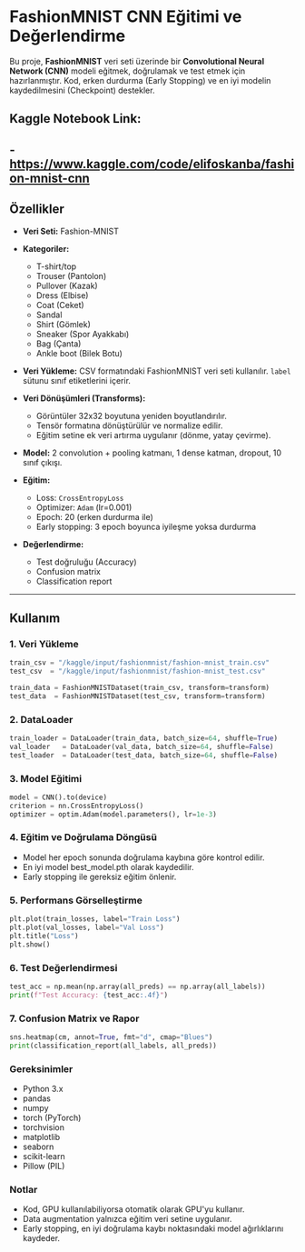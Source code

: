 # FashionMNIST CNN Eğitimi ve Değerlendirme

Bu proje, **FashionMNIST** veri seti üzerinde bir **Convolutional Neural Network (CNN)** modeli eğitmek, doğrulamak ve test etmek için hazırlanmıştır. Kod, erken durdurma (Early Stopping) ve en iyi modelin kaydedilmesini (Checkpoint) destekler.

## Kaggle Notebook Link:
-https://www.kaggle.com/code/elifoskanba/fashion-mnist-cnn
---

## Özellikler
- **Veri Seti:** Fashion-MNIST
- **Kategoriler:**
  - T-shirt/top
  - Trouser (Pantolon)
  - Pullover (Kazak)
  - Dress (Elbise)
  - Coat (Ceket)
  - Sandal
  - Shirt (Gömlek)
  - Sneaker (Spor Ayakkabı)
  - Bag (Çanta)
  - Ankle boot (Bilek Botu)

- **Veri Yükleme:** CSV formatındaki FashionMNIST veri seti kullanılır. `label` sütunu sınıf etiketlerini içerir.

- **Veri Dönüşümleri (Transforms):**
  - Görüntüler 32x32 boyutuna yeniden boyutlandırılır.
  - Tensör formatına dönüştürülür ve normalize edilir.
  - Eğitim setine ek veri artırma uygulanır (dönme, yatay çevirme).

- **Model:** 2 convolution + pooling katmanı, 1 dense katman, dropout, 10 sınıf çıkışı.

- **Eğitim:**
  - Loss: `CrossEntropyLoss`
  - Optimizer: `Adam` (lr=0.001)
  - Epoch: 20 (erken durdurma ile)
  - Early stopping: 3 epoch boyunca iyileşme yoksa durdurma
- **Değerlendirme:**
  - Test doğruluğu (Accuracy)
  - Confusion matrix
  - Classification report

---

## Kullanım

### 1. Veri Yükleme
```python
train_csv = "/kaggle/input/fashionmnist/fashion-mnist_train.csv"
test_csv  = "/kaggle/input/fashionmnist/fashion-mnist_test.csv"

train_data = FashionMNISTDataset(train_csv, transform=transform)
test_data  = FashionMNISTDataset(test_csv, transform=transform)
```

### 2. DataLoader
```python
train_loader = DataLoader(train_data, batch_size=64, shuffle=True)
val_loader   = DataLoader(val_data, batch_size=64, shuffle=False)
test_loader  = DataLoader(test_data, batch_size=64, shuffle=False)
```

### 3. Model Eğitimi
```python
model = CNN().to(device)
criterion = nn.CrossEntropyLoss()
optimizer = optim.Adam(model.parameters(), lr=1e-3)
```

### 4. Eğitim ve Doğrulama Döngüsü

- Model her epoch sonunda doğrulama kaybına göre kontrol edilir.
- En iyi model best_model.pth olarak kaydedilir.
- Early stopping ile gereksiz eğitim önlenir.

### 5. Performans Görselleştirme
```python
plt.plot(train_losses, label="Train Loss")
plt.plot(val_losses, label="Val Loss")
plt.title("Loss")
plt.show()
```

### 6. Test Değerlendirmesi
```python
test_acc = np.mean(np.array(all_preds) == np.array(all_labels))
print(f"Test Accuracy: {test_acc:.4f}")
```

### 7. Confusion Matrix ve Rapor
```python
sns.heatmap(cm, annot=True, fmt="d", cmap="Blues")
print(classification_report(all_labels, all_preds))
```

### Gereksinimler

- Python 3.x
- pandas
- numpy
- torch (PyTorch)
- torchvision
- matplotlib
- seaborn
- scikit-learn
- Pillow (PIL)

### Notlar

- Kod, GPU kullanılabiliyorsa otomatik olarak GPU'yu kullanır.
- Data augmentation yalnızca eğitim veri setine uygulanır.
- Early stopping, en iyi doğrulama kaybı noktasındaki model ağırlıklarını kaydeder.
